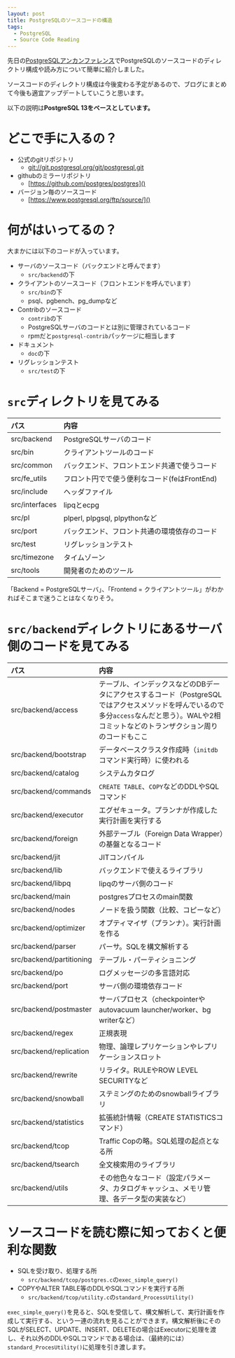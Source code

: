 ```yaml
---
layout: post
title: PostgreSQLのソースコードの構造
tags:
  - PostgreSQL
  - Source Code Reading
---
```


先日の[PostgreSQLアンカンファレンス](https://pgunconf.connpass.com/event/194291/)でPostgreSQLのソースコードのディレクトリ構成や読み方について簡単に紹介しました。

ソースコードのディレクトリ構成は今後変わる予定があるので、ブログにまとめて今後も適宜アップデートしていこうと思います。

以下の説明は**PostgreSQL 13をベースとしています。**

# どこで手に入るの？

* 公式のgitリポジトリ
  * [git://git.postgresql.org/git/postgresql.git]()
* githubのミラーリポジトリ
  * [https://github.com/postgres/postgres]()
* バージョン毎のソースコード
  * [https://www.postgresql.org/ftp/source/]()

# 何がはいってるの？

大まかには以下のコードが入っています。

* サーバのソースコード（バックエンドと呼んでます）
  * `src/backend`の下
* クライアントのソースコード（フロントエンドを呼んでいます）
  * `src/bin`の下
  * psql、pgbench、pg_dumpなど
* Contribのソースコード
  * `contrib`の下
  * PostgreSQLサーバのコードとは別に管理されているコード
  * rpmだと`postgresql-contrib`パッケージに相当します
* ドキュメント
  * `doc`の下
* リグレッションテスト
  * `src/test`の下

# `src`ディレクトリを見てみる

| パス           | 内容                                         |
|:---------------|:---------------------------------------------|
| src/backend    | PostgreSQLサーバのコード                     |
| src/bin        | クライアントツールのコード                   |
| src/common     | バックエンド、フロントエンド共通で使うコード |
| src/fe_utils   | フロント円でで使う便利なコード(feはFrontEnd) |
| src/include    | ヘッダファイル                               |
| src/interfaces | lipqとecpg                                   |
| src/pl         | plperl, plpgsql, plpythonなど                |
| src/port       | バックエンド、フロント共通の環境依存のコード |
| src/test       | リグレッションテスト                         |
| src/timezone   | タイムゾーン                                 |
| src/tools      | 開発者のためのツール                         |

「Backend = PostgreSQLサーバ」、「Frontend = クライアントツール」がわかればそこまで迷うことはなくなりそう。

# `src/backend`ディレクトリにあるサーバ側のコードを見てみる

| パス                     | 内容                                                                                                                                                                                         |
|:-------------------------|:---------------------------------------------------------------------------------------------------------------------------------------------------------------------------------------------|
| src/backend/access       | テーブル、インデックスなどのDBデータにアクセスするコード（PostgreSQLではアクセスメソッドを呼んでいるので多分`access`なんだと思う）。WALや2相コミットなどのトランザクション周りのコードもここ |
| src/backend/bootstrap    | データベースクラスタ作成時（`initdb`コマンド実行時）に使われる                                                                                                                               |
| src/backend/catalog      | システムカタログ                                                                                                                                                                             |
| src/backend/commands     | `CREATE TABLE`、`COPY`などのDDLやSQLコマンド                                                                                                                                                 |
| src/backend/executor     | エグゼキュータ。プランナが作成した実行計画を実行する                                                                                                                                       |
| src/backend/foreign      | 外部テーブル（Foreign Data Wrapper）の基盤となるコード                                                                                                                                     |
| src/backend/jit          | JITコンパイル                                                                                                                                                                              |
| src/backend/lib          | バックエンドで使えるライブラリ                                                                                                                                                               |
| src/backend/libpq        | lipqのサーバ側のコード                                                                                                                                                                       |
| src/backend/main         | postgresプロセスのmain関数                                                                                                                                                                   |
| src/backend/nodes        | ノードを扱う関数（比較、コピーなど）                                                                                                                                                       |
| src/backend/optimizer    | オプティマイザ（プランナ）。実行計画を作る                                                                                                                                                 |
| src/backend/parser       | パーサ。SQLを構文解析する                                                                                                                                                                  |
| src/backend/partitioning | テーブル・パーティショニング                                                                                                                                                                 |
| src/backend/po           | ログメッセージの多言語対応                                                                                                                                                                   |
| src/backend/port         | サーバ側の環境依存コード                                                                                                                                                                     |
| src/backend/postmaster   | サーバプロセス（checkpointerやautovacuum launcher/worker、bg writerなど）                                                                                                                    |
| src/backend/regex        | 正規表現                                                                                                                                                                                     |
| src/backend/replication  | 物理、論理レプリケーションやレプリケーションスロット                                                                                                                                         |
| src/backend/rewrite      | リライタ。RULEやROW LEVEL SECURITYなど                                                                                                                                                       |
| src/backend/snowball     | ステミングのためのsnowballライブラリ                                                                                                                                                         |
| src/backend/statistics   | 拡張統計情報（CREATE STATISTICSコマンド）                                                                                                                                                    |
| src/backend/tcop         | Traffic Copの略。SQL処理の起点となる所                                                                                                                                                       |
| src/backend/tsearch      | 全文検索用のライブラリ                                                                                                                                                                       |
| src/backend/utils        | その他色々なコード（設定パラメータ、カタログキャッシュ、メモリ管理、各データ型の実装など）                                                                                                                                                                                             |

# ソースコードを読む際に知っておくと便利な関数

* SQLを受け取り、処理する所
  * `src/backend/tcop/postgres.c`の`exec_simple_query()`
* COPYやALTER TABLE等のDDLやSQLコマンドを実行する所
  * `src/backend/tcop/utility.c`の`standard_ProcessUtility()`

`exec_simple_query()`を見ると、SQLを受信して、構文解析して、実行計画を作成して実行する、という一連の流れを見ることができます。構文解析後にそのSQLがSELECT、UPDATE、INSERT、DELETEの場合はExecutorに処理を渡し、それ以外のDDLやSQLコマンドである場合は、（最終的には）`standard_ProcesUtility()`に処理を引き渡します。
